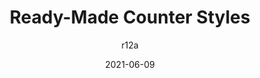 ---
author: r12a
date: 2021-06-09
layout: post.njk
publisher: w3c
tags:
  - article
  - css
  - localization
target_url: https://www.w3.org/TR/2021/NOTE-predefined-counter-styles-20210609/
title: Ready-Made Counter Styles
---
